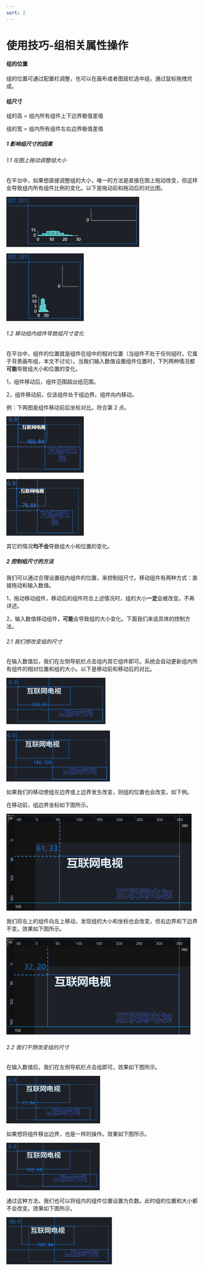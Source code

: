```yaml
---
sort: 2
---
```


# 使用技巧-组相关属性操作

#### 组的位置

​		组的位置可通过配置栏调整，也可以在画布或者图层栏选中组，通过鼠标拖拽完成。

#### 组尺寸

组的高 = 组内所有组件上下边界极值差值

组的宽 = 组内所有组件左右边界极值差值

##### 1  影响组尺寸的因素

###### 1.1 在图上拖动调整组大小

 在平台中，如果想直接调整组的大小，唯一的方法是直接在图上拖动改变，但这样会导致组内所有组件比例的变化。以下是拖动前和拖动后的对比图。

![10](./images-2/10.png)

![11](./images-2/11.png)

###### 1.2 移动组内组件导致组尺寸变化

​		在平台中，组件的位置就是组件在组中的相对位置（当组件不处于任何组时，它属于背景画布组，本文不讨论）。当我们输入数值设置组件位置时，下列两种情况都**可能**导致组大小和位置的变化。

 1，组件移动后，组件范围超出组范围。

 2，组件移动前，仅该组件处于组边界。组件向内移动。

 例：下两图是组件移动前后坐标对比。符合第 2 点。

![03](./images-2/03.png)

![04](./images-2/04.png)

 其它的情况**均不会**导致组大小和位置的变化。

##### 2  控制组尺寸的方法

 我们可以通过合理设置组内组件的位置，来控制组尺寸。移动组件有两种方式：直接拖动和输入数值。

 1，拖动移动组件，移动后的组件符合上述情况时，组的大小**一定**会被改变。不再详述。

 2，输入数值移动组件，**可能**会导致组的大小变化。下面我们来说具体的控制方法。

###### 2.1 我们想改变组的尺寸

 在输入数值后，我们在左侧导航栏点击组内其它组件即可。系统会自动更新组内所有组件的相对位置和组的大小。以下是移动前和移动后的对比。

![06](./images-2/06.png)

![07](./images-2/07.png)

 如果我们的移动使组左边界或上边界发生改变，则组的位置也会改变。如下例。

 在移动前，组边界坐标如下图所示。

![08](./images-2/08.png)

 我们将左上的组件向左上移动，发现组的大小和坐标也会改变，但右边界和下边界不变。效果如下图所示。

![09](./images-2/09.png)

###### 2.2 我们不想改变组的尺寸

 在输入数值后，我们在左侧导航栏点击组即可。效果如下图所示。

![01](./images-2/01.png)

 如果想将组件移出边界，也是一样的操作。效果如下图所示。

![02](./images-2/02.png)

 通过这种方法，我们也可以将组内的组件位置设置为负数。此时组的位置和大小都不会改变。效果如下图所示。

![05](.\images-2\05.png)
